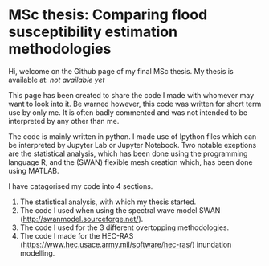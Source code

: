 # MSc thesis: Comparing flood susceptibility estimation methodologies
Hi, welcome on the Github page of my final MSc thesis. My thesis is available at: *not available yet*

This page has been created to share the code I made with whomever may want to look into it. 
Be warned however, this code was written for short term use by only me. It is often badly commented and was not intended to be interpreted by any other than me.

The code is mainly written in python. I made use of Ipython files which can be interpreted by Jupyter Lab or Jupyter Notebook. 
Two notable exeptions are the statistical analysis, which has been done using the programming language R, and the (SWAN) flexible mesh creation which, has been done using MATLAB. 

I have catagorised my code into 4 sections. 
1. The statistical analysis, with which my thesis started. 
2. The code I used when using the spectral wave model SWAN (http://swanmodel.sourceforge.net/).
3. The code I used for the 3 different overtopping methodologies. 
4. The code I made for the HEC-RAS (https://www.hec.usace.army.mil/software/hec-ras/) inundation modelling.
